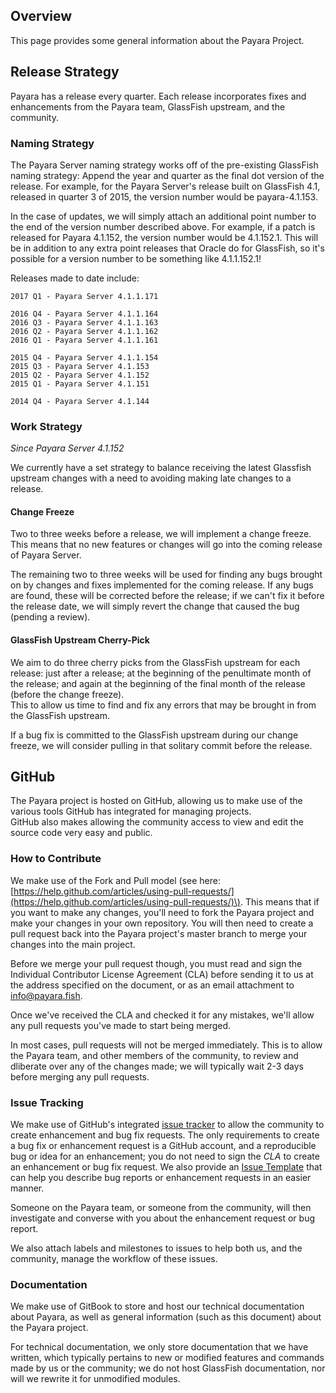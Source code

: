 ## Overview

This page provides some general information about the Payara Project.

## Release Strategy

Payara has a release every quarter. Each release incorporates fixes and enhancements from the Payara team, GlassFish upstream, and the community.

### Naming Strategy

The Payara Server naming strategy works off of the pre-existing GlassFish naming strategy: Append the year and quarter as the final dot version of the release. For example, for the Payara Server's release built on GlassFish 4.1, released in quarter 3 of 2015, the version number would be payara-4.1.153.

In the case of updates, we will simply attach an additional point number to the end of the version number described above. For example, if a patch is released for Payara 4.1.152, the version number would be 4.1.152.1. This will be in addition to any extra point releases that Oracle do for GlassFish, so it's possible for a version number to be something like 4.1.1.152.1!

Releases made to date include:

    2017 Q1 - Payara Server 4.1.1.171

    2016 Q4 - Payara Server 4.1.1.164
    2016 Q3 - Payara Server 4.1.1.163
    2016 Q2 - Payara Server 4.1.1.162
    2016 Q1 - Payara Server 4.1.1.161

    2015 Q4 - Payara Server 4.1.1.154
    2015 Q3 - Payara Server 4.1.153
    2015 Q2 - Payara Server 4.1.152
    2015 Q1 - Payara Server 4.1.151

    2014 Q4 - Payara Server 4.1.144

### Work Strategy

_Since Payara Server 4.1.152_

We currently have a set strategy to balance receiving the latest Glassfish upstream changes with a need to avoiding making late changes to a release.

#### Change Freeze

Two to three weeks before a release, we will implement a change freeze. This means that no new features or changes will go into the coming release of Payara Server.

The remaining two to three weeks will be used for finding any bugs brought on by changes and fixes implemented for the coming release. If any bugs are found, these will be corrected before the release; if we can't fix it before the release date, we will simply revert the change that caused the bug \(pending a review\).

#### GlassFish Upstream Cherry-Pick
We aim to do three cherry picks from the GlassFish upstream for each release: just after a release; at the beginning of the penultimate month of the release; and again at the beginning of the final month of the release \(before the change freeze\).  
This to allow us time to find and fix any errors that may be brought in from the GlassFish upstream.

If a bug fix is committed to the GlassFish upstream during our change freeze, we will consider pulling in that solitary commit before the release.

## GitHub

The Payara project is hosted on GitHub, allowing us to make use of the various tools GitHub has integrated for managing projects.  
GitHub also makes allowing the community access to view and edit the source code very easy and public.

### How to Contribute

We make use of the Fork and Pull model \(see here: [https://help.github.com/articles/using-pull-requests/](https://help.github.com/articles/using-pull-requests/)\). This means that if you want to make any changes, you'll need to fork the Payara project and make your changes in your own repository. You will then need to create a pull request back into the Payara project's master branch to merge your changes into the main project.

Before we merge your pull request though, you must read and sign the Individual Contributor License Agreement \(CLA\) before sending it to us at the address specified on the document, or as an email attachment to [info@payara.fish](mailto:info@payara.fish).

Once we've received the CLA and checked it for any mistakes, we'll allow any pull requests you've made to start being merged.

In most cases, pull requests will not be merged immediately. This is to allow the Payara team, and other members of the community, to review and dliberate over any of the changes made; we will typically wait 2-3 days before merging any pull requests.

### Issue Tracking

We make use of GitHub's integrated [issue tracker](https://github.com/payara/Payara/issues) to allow the community to create enhancement and bug fix requests. The only requirements to create a bug fix or enhancement request is a GitHub account, and a reproducible bug or idea for an enhancement; you do not need to sign the _CLA_ to create an enhancement or bug fix request. We also provide an [Issue Template](https://github.com/payara/Payara/blob/master/.github/ISSUE_TEMPLATE.md) that can help you describe bug reports or enhancement requests in an easier manner.

Someone on the Payara team, or someone from the community, will then investigate and converse with you about the enhancement request or bug report.

We also attach labels and milestones to issues to help both us, and the community, manage the workflow of these issues.

### Documentation

We make use of GitBook to store and host our technical documentation about Payara, as well as general information \(such as this document\) about the Payara project.

For technical documentation, we only store documentation that we have written, which typically pertains to new or modified features and commands made by us or the community; we do not host GlassFish documentation, nor will we rewrite it for unmodified modules.
